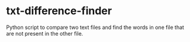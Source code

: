 # txt-difference-finder
 Python script to compare two text files and find the words in one file that are not present in the other file.
